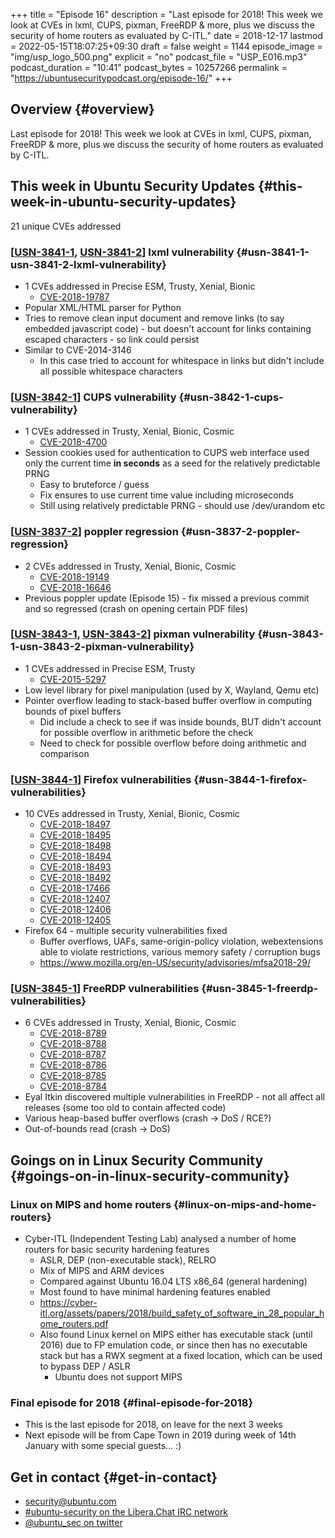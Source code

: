 +++
title = "Episode 16"
description = "Last episode for 2018! This week we look at CVEs in lxml, CUPS, pixman, FreeRDP &amp; more, plus we discuss the security of home routers as evaluated by C-ITL."
date = 2018-12-17
lastmod = 2022-05-15T18:07:25+09:30
draft = false
weight = 1144
episode_image = "img/usp_logo_500.png"
explicit = "no"
podcast_file = "USP_E016.mp3"
podcast_duration = "10:41"
podcast_bytes = 10257266
permalink = "https://ubuntusecuritypodcast.org/episode-16/"
+++

## Overview {#overview}

Last episode for 2018! This week we look at CVEs in lxml, CUPS, pixman, FreeRDP &amp; more, plus we discuss the security of home routers as evaluated by C-ITL.


## This week in Ubuntu Security Updates {#this-week-in-ubuntu-security-updates}

21 unique CVEs addressed


### [[USN-3841-1](https://usn.ubuntu.com/3841-1/), [USN-3841-2](https://usn.ubuntu.com/3841-2/)] lxml vulnerability {#usn-3841-1-usn-3841-2-lxml-vulnerability}

-   1 CVEs addressed in Precise ESM, Trusty, Xenial, Bionic
    -   [CVE-2018-19787](https://ubuntu.com/security/CVE-2018-19787)
-   Popular XML/HTML parser for Python
-   Tries to remove clean input document and remove links (to say embedded
    javascript code) - but doesn't account for links containing escaped
    characters - so link could persist
-   Similar to CVE-2014-3146
    -   In this case tried to account for whitespace in links but didn't include
        all possible whitespace characters


### [[USN-3842-1](https://usn.ubuntu.com/3842-1/)] CUPS vulnerability {#usn-3842-1-cups-vulnerability}

-   1 CVEs addressed in Trusty, Xenial, Bionic, Cosmic
    -   [CVE-2018-4700](https://ubuntu.com/security/CVE-2018-4700)
-   Session cookies used for authentication to CUPS web interface used only the
    current time **in seconds** as a seed for the relatively predictable PRNG
    -   Easy to bruteforce / guess
    -   Fix ensures to use current time value including microseconds
    -   Still using relatively predictable PRNG - should use /dev/urandom etc


### [[USN-3837-2](https://usn.ubuntu.com/3837-2/)] poppler regression {#usn-3837-2-poppler-regression}

-   2 CVEs addressed in Trusty, Xenial, Bionic, Cosmic
    -   [CVE-2018-19149](https://ubuntu.com/security/CVE-2018-19149)
    -   [CVE-2018-16646](https://ubuntu.com/security/CVE-2018-16646)
-   Previous poppler update (Episode 15) - fix missed a previous commit and so
    regressed (crash on opening certain PDF files)


### [[USN-3843-1](https://usn.ubuntu.com/3843-1/), [USN-3843-2](https://usn.ubuntu.com/3843-2/)] pixman vulnerability {#usn-3843-1-usn-3843-2-pixman-vulnerability}

-   1 CVEs addressed in Precise ESM, Trusty
    -   [CVE-2015-5297](https://ubuntu.com/security/CVE-2015-5297)
-   Low level library for pixel manipulation (used by X, Wayland, Qemu etc)
-   Pointer overflow leading to stack-based buffer overflow in computing bounds of pixel buffers
    -   Did include a check to see if was inside bounds, BUT didn't account for
        possible overflow in arithmetic before the check
    -   Need to check for possible overflow before doing arithmetic and comparison


### [[USN-3844-1](https://usn.ubuntu.com/3844-1/)] Firefox vulnerabilities {#usn-3844-1-firefox-vulnerabilities}

-   10 CVEs addressed in Trusty, Xenial, Bionic, Cosmic
    -   [CVE-2018-18497](https://ubuntu.com/security/CVE-2018-18497)
    -   [CVE-2018-18495](https://ubuntu.com/security/CVE-2018-18495)
    -   [CVE-2018-18498](https://ubuntu.com/security/CVE-2018-18498)
    -   [CVE-2018-18494](https://ubuntu.com/security/CVE-2018-18494)
    -   [CVE-2018-18493](https://ubuntu.com/security/CVE-2018-18493)
    -   [CVE-2018-18492](https://ubuntu.com/security/CVE-2018-18492)
    -   [CVE-2018-17466](https://ubuntu.com/security/CVE-2018-17466)
    -   [CVE-2018-12407](https://ubuntu.com/security/CVE-2018-12407)
    -   [CVE-2018-12406](https://ubuntu.com/security/CVE-2018-12406)
    -   [CVE-2018-12405](https://ubuntu.com/security/CVE-2018-12405)
-   Firefox 64 - multiple security vulnerabilities fixed
    -   Buffer overflows, UAFs, same-origin-policy violation, webextensions able to
        violate restrictions, various memory safety / corruption bugs
    -   <https://www.mozilla.org/en-US/security/advisories/mfsa2018-29/>


### [[USN-3845-1](https://usn.ubuntu.com/3845-1/)] FreeRDP vulnerabilities {#usn-3845-1-freerdp-vulnerabilities}

-   6 CVEs addressed in Trusty, Xenial, Bionic, Cosmic
    -   [CVE-2018-8789](https://ubuntu.com/security/CVE-2018-8789)
    -   [CVE-2018-8788](https://ubuntu.com/security/CVE-2018-8788)
    -   [CVE-2018-8787](https://ubuntu.com/security/CVE-2018-8787)
    -   [CVE-2018-8786](https://ubuntu.com/security/CVE-2018-8786)
    -   [CVE-2018-8785](https://ubuntu.com/security/CVE-2018-8785)
    -   [CVE-2018-8784](https://ubuntu.com/security/CVE-2018-8784)
-   Eyal Itkin discovered multiple vulnerabilities in FreeRDP - not all affect all releases (some too old to contain affected code)
-   Various heap-based buffer overflows (crash -&gt; DoS / RCE?)
-   Out-of-bounds read (crash -&gt; DoS)


## Goings on in Linux Security Community {#goings-on-in-linux-security-community}


### Linux on MIPS and home routers {#linux-on-mips-and-home-routers}

-   Cyber-ITL (Independent Testing Lab) analysed a number of home routers for basic security hardening features
    -   ASLR, DEP (non-executable stack), RELRO
    -   Mix of MIPS and ARM devices
    -   Compared against Ubuntu 16.04 LTS x86_64 (general hardening)
    -   Most found to have minimal hardening features enabled
    -   <https://cyber-itl.org/assets/papers/2018/build_safety_of_software_in_28_popular_home_routers.pdf>
    -   Also found Linux kernel on MIPS either has executable stack (until 2016)
        due to FP emulation code, or since then has no executable stack but has a
        RWX segment at a fixed location, which can be used to bypass DEP / ASLR
        -   Ubuntu does not support MIPS


### Final episode for 2018 {#final-episode-for-2018}

-   This is the last episode for 2018, on leave for the next 3 weeks
-   Next episode will be from Cape Town in 2019 during week of 14th January with some special guests... :)


## Get in contact {#get-in-contact}

-   [security@ubuntu.com](mailto:security@ubuntu.com)
-   [#ubuntu-security on the Libera.Chat IRC network](https://libera.chat)
-   [@ubuntu_sec on twitter](https://twitter.com/ubuntu_sec)
